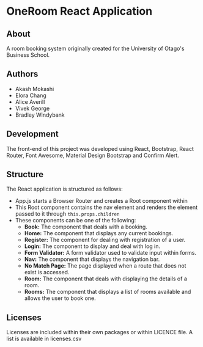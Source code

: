 # OneRoom React Application

## About

A room booking system originally created for the University of Otago's Business School.

## Authors
- Akash Mokashi
- Elora Chang
- Alice Averill
- Vivek George
- Bradley Windybank

## Development

The front-end of this project was developed using React, Bootstrap,
React Router, Font Awesome, Material Design Bootstrap and Confirm Alert. 

## Structure

The React application is structured as follows:

- App.js starts a Browser Router and creates a Root component within
- This Root component contains the nav element and renders the element passed to it through `this.props.children`
- These components can be one of the following:
    - **Book:** The component that deals with a booking.
    - **Home:** The component that displays any current bookings.
    - **Register:** The component for dealing with registration of a user.
    - **Login:** The component to display and deal with log in.
    - **Form Validator:** A form validator used to validate input within forms.
    - **Nav:** The component that displays the navigation bar.
    - **No Match Page:** The page displayed when a route that does not exist is accessed.
    - **Room:** The component that deals with displaying the details of a room.
    - **Rooms:** The component that displays a list of rooms available and allows the user to book one.
    
## Licenses

Licenses are included within their own packages or within LICENCE file. A list is available in licenses.csv


